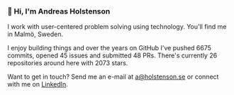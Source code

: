 ### 👋 Hi, I'm Andreas Holstenson

I work with user-centered problem solving using technology. You'll find me in Malmö, Sweden.

I enjoy building things and over the years on GitHub I've pushed 6675 commits, opened 45 issues and submitted 48 PRs. There's currently 26 repositories around here with 2073 stars.

Want to get in touch? Send me an e-mail at [a@holstenson.se](mailto:a@holstenson.se) or connect with me on
[LinkedIn](http://se.linkedin.com/in/aholstenson).
